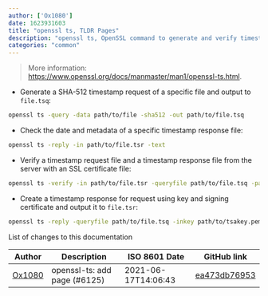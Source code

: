 ```yaml
---
author: ['Ox1080']
date: 1623931603
title: "openssl ts, TLDR Pages"
description: "openssl ts, OpenSSL command to generate and verify timestamps."
categories: "common"
---
```

> More information: <https://www.openssl.org/docs/manmaster/man1/openssl-ts.html>.

- Generate a SHA-512 timestamp request of a specific file and output to `file.tsq`:

```bash
openssl ts -query -data path/to/file -sha512 -out path/to/file.tsq
```

- Check the date and metadata of a specific timestamp response file:

```bash
openssl ts -reply -in path/to/file.tsr -text
```

- Verify a timestamp request file and a timestamp response file from the server with an SSL certificate file:

```bash
openssl ts -verify -in path/to/file.tsr -queryfile path/to/file.tsq -partial_chain -CAfile path/to/cert.pem
```

- Create a timestamp response for request using key and signing certificate and output it to `file.tsr`:

```bash
openssl ts -reply -queryfile path/to/file.tsq -inkey path/to/tsakey.pem -signer tsacert.pem -out path/to/file.tsr
```
List of changes to this documentation


Author | Description | ISO 8601 Date | GitHub link
------|-----|-----|-----
[Ox1080](mailto:22803939+0x1080@users.noreply.github.com) | openssl-ts: add page (#6125) | 2021-06-17T14:06:43 | [ea473db76953](https://github.com/tldr-pages/tldr/commit/ea473db769538035b19efbdfe317c01db2eae425)

